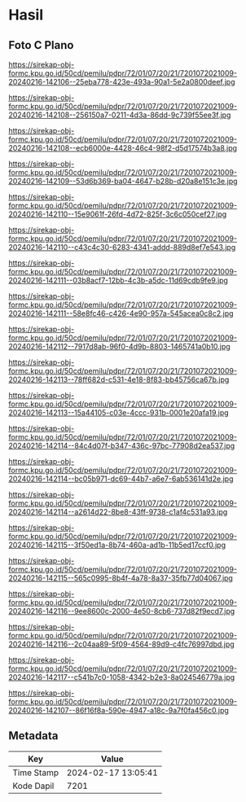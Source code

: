 # Hasil

## Foto C Plano

https://sirekap-obj-formc.kpu.go.id/50cd/pemilu/pdpr/72/01/07/20/21/7201072021009-20240216-142106--25eba778-423e-493a-90a1-5e2a0800deef.jpg

https://sirekap-obj-formc.kpu.go.id/50cd/pemilu/pdpr/72/01/07/20/21/7201072021009-20240216-142108--256150a7-0211-4d3a-86dd-9c739f55ee3f.jpg

https://sirekap-obj-formc.kpu.go.id/50cd/pemilu/pdpr/72/01/07/20/21/7201072021009-20240216-142108--ecb6000e-4428-46c4-98f2-d5d17574b3a8.jpg

https://sirekap-obj-formc.kpu.go.id/50cd/pemilu/pdpr/72/01/07/20/21/7201072021009-20240216-142109--53d6b369-ba04-4647-b28b-d20a8e151c3e.jpg

https://sirekap-obj-formc.kpu.go.id/50cd/pemilu/pdpr/72/01/07/20/21/7201072021009-20240216-142110--15e9061f-26fd-4d72-825f-3c6c050cef27.jpg

https://sirekap-obj-formc.kpu.go.id/50cd/pemilu/pdpr/72/01/07/20/21/7201072021009-20240216-142110--c43c4c30-6283-4341-addd-889d8ef7e543.jpg

https://sirekap-obj-formc.kpu.go.id/50cd/pemilu/pdpr/72/01/07/20/21/7201072021009-20240216-142111--03b8acf7-12bb-4c3b-a5dc-11d69cdb9fe9.jpg

https://sirekap-obj-formc.kpu.go.id/50cd/pemilu/pdpr/72/01/07/20/21/7201072021009-20240216-142111--58e8fc46-c426-4e90-957a-545acea0c8c2.jpg

https://sirekap-obj-formc.kpu.go.id/50cd/pemilu/pdpr/72/01/07/20/21/7201072021009-20240216-142112--7917d8ab-96f0-4d9b-8803-1465741a0b10.jpg

https://sirekap-obj-formc.kpu.go.id/50cd/pemilu/pdpr/72/01/07/20/21/7201072021009-20240216-142113--78ff682d-c531-4e18-8f83-bb45756ca67b.jpg

https://sirekap-obj-formc.kpu.go.id/50cd/pemilu/pdpr/72/01/07/20/21/7201072021009-20240216-142113--15a44105-c03e-4ccc-931b-0001e20afa19.jpg

https://sirekap-obj-formc.kpu.go.id/50cd/pemilu/pdpr/72/01/07/20/21/7201072021009-20240216-142114--84c4d07f-b347-436c-97bc-77908d2ea537.jpg

https://sirekap-obj-formc.kpu.go.id/50cd/pemilu/pdpr/72/01/07/20/21/7201072021009-20240216-142114--bc05b971-dc69-44b7-a6e7-6ab536141d2e.jpg

https://sirekap-obj-formc.kpu.go.id/50cd/pemilu/pdpr/72/01/07/20/21/7201072021009-20240216-142114--a2614d22-8be8-43ff-9738-c1af4c531a93.jpg

https://sirekap-obj-formc.kpu.go.id/50cd/pemilu/pdpr/72/01/07/20/21/7201072021009-20240216-142115--3f50ed1a-8b74-460a-ad1b-11b5ed17ccf0.jpg

https://sirekap-obj-formc.kpu.go.id/50cd/pemilu/pdpr/72/01/07/20/21/7201072021009-20240216-142115--565c0995-8b4f-4a78-8a37-35fb77d04067.jpg

https://sirekap-obj-formc.kpu.go.id/50cd/pemilu/pdpr/72/01/07/20/21/7201072021009-20240216-142116--9ee8600c-2000-4e50-8cb6-737d82f9ecd7.jpg

https://sirekap-obj-formc.kpu.go.id/50cd/pemilu/pdpr/72/01/07/20/21/7201072021009-20240216-142116--2c04aa89-5f09-4564-89d9-c4fc76997dbd.jpg

https://sirekap-obj-formc.kpu.go.id/50cd/pemilu/pdpr/72/01/07/20/21/7201072021009-20240216-142117--c541b7c0-1058-4342-b2e3-8a024546779a.jpg

https://sirekap-obj-formc.kpu.go.id/50cd/pemilu/pdpr/72/01/07/20/21/7201072021009-20240216-142107--86f16f8a-590e-4947-a18c-9a7f0fa456c0.jpg


## Metadata

| Key        | Value               |
| ---------- | ------------------- |
| Time Stamp | 2024-02-17 13:05:41 |
| Kode Dapil | 7201                |



